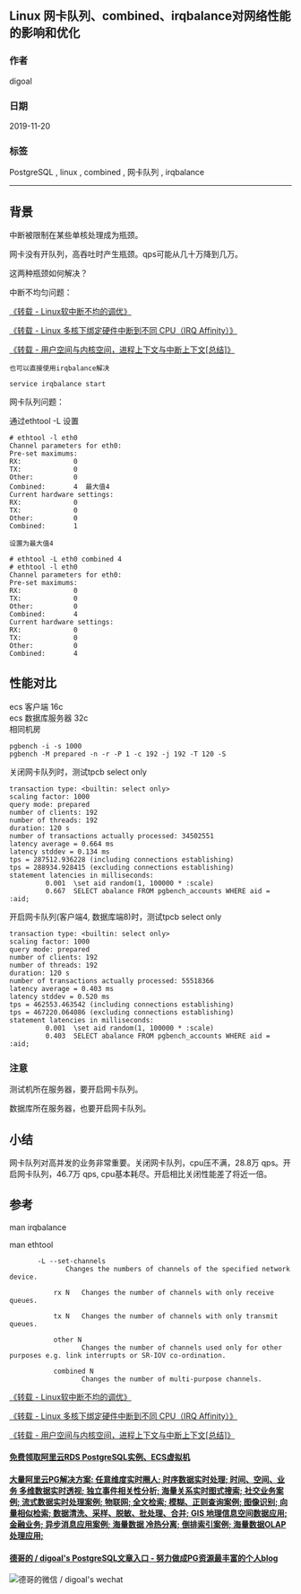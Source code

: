 ## Linux 网卡队列、combined、irqbalance对网络性能的影响和优化  
                                                                                                     
### 作者                                                            
digoal                                                                                                     
                                                                                                     
### 日期                                                                                                     
2019-11-20                                                                                                 
                                                                                                     
### 标签                                                                                                     
PostgreSQL , linux , combined , 网卡队列 , irqbalance  
                                                                                                     
----                                                                                                     
                                                                                                     
## 背景  
中断被限制在某些单核处理成为瓶颈。  
  
网卡没有开队列，高吞吐时产生瓶颈。qps可能从几十万降到几万。         
  
这两种瓶颈如何解决？  
  
中断不均匀问题：  
  
[《转载 - Linux软中断不均的调优》](../201611/20161120_06.md)    
  
[《转载 - Linux 多核下绑定硬件中断到不同 CPU（IRQ Affinity）》](../201611/20161120_04.md)    
  
[《转载 - 用户空间与内核空间，进程上下文与中断上下文[总结]》](../201611/20161120_01.md)    
  
```  
也可以直接使用irqbalance解决  
  
service irqbalance start  
```  
  
网卡队列问题：  
  
通过ethtool -L 设置  
  
  
```  
# ethtool -l eth0  
Channel parameters for eth0:  
Pre-set maximums:  
RX:             0  
TX:             0  
Other:          0  
Combined:       4  最大值4  
Current hardware settings:  
RX:             0  
TX:             0  
Other:          0  
Combined:       1  
  
设置为最大值4  
  
# ethtool -L eth0 combined 4  
# ethtool -l eth0  
Channel parameters for eth0:  
Pre-set maximums:  
RX:             0  
TX:             0  
Other:          0  
Combined:       4  
Current hardware settings:  
RX:             0  
TX:             0  
Other:          0  
Combined:       4  
```  
  
## 性能对比  
ecs 客户端 16c   
ecs 数据库服务器 32c   
相同机房  
  
```  
pgbench -i -s 1000  
pgbench -M prepared -n -r -P 1 -c 192 -j 192 -T 120 -S  
```  
  
关闭网卡队列时，测试tpcb select only  
  
```  
transaction type: <builtin: select only>  
scaling factor: 1000  
query mode: prepared  
number of clients: 192  
number of threads: 192  
duration: 120 s  
number of transactions actually processed: 34502551  
latency average = 0.664 ms  
latency stddev = 0.134 ms  
tps = 287512.936228 (including connections establishing)  
tps = 288934.928415 (excluding connections establishing)  
statement latencies in milliseconds:  
         0.001  \set aid random(1, 100000 * :scale)  
         0.667  SELECT abalance FROM pgbench_accounts WHERE aid = :aid;  
```  
  
开启网卡队列(客户端4, 数据库端8)时，测试tpcb select only  
  
```  
transaction type: <builtin: select only>  
scaling factor: 1000  
query mode: prepared  
number of clients: 192  
number of threads: 192  
duration: 120 s  
number of transactions actually processed: 55518366  
latency average = 0.403 ms  
latency stddev = 0.520 ms  
tps = 462553.463542 (including connections establishing)  
tps = 467220.064086 (excluding connections establishing)  
statement latencies in milliseconds:  
         0.001  \set aid random(1, 100000 * :scale)  
         0.403  SELECT abalance FROM pgbench_accounts WHERE aid = :aid;  
```  
  
### 注意  
测试机所在服务器，要开启网卡队列。  
  
数据库所在服务器，也要开启网卡队列。  
  
## 小结  
网卡队列对高并发的业务非常重要。关闭网卡队列，cpu压不满，28.8万 qps。开启网卡队列，46.7万 qps,  cpu基本耗尽。开启相比关闭性能差了将近一倍。  
  
## 参考  
man irqbalance  
  
man ethtool  
  
```  
       -L --set-channels  
              Changes the numbers of channels of the specified network device.  
  
           rx N   Changes the number of channels with only receive queues.  
  
           tx N   Changes the number of channels with only transmit queues.  
  
           other N  
                  Changes the number of channels used only for other purposes e.g. link interrupts or SR-IOV co-ordination.  
  
           combined N  
                  Changes the number of multi-purpose channels.  
```  
  
[《转载 - Linux软中断不均的调优》](../201611/20161120_06.md)    
  
[《转载 - Linux 多核下绑定硬件中断到不同 CPU（IRQ Affinity）》](../201611/20161120_04.md)    
  
[《转载 - 用户空间与内核空间，进程上下文与中断上下文[总结]》](../201611/20161120_01.md)    
    
  
  
  
  
  
  
  
  
  
  
  
  
  
  
  
  
  
  
  
#### [免费领取阿里云RDS PostgreSQL实例、ECS虚拟机](https://www.aliyun.com/database/postgresqlactivity "57258f76c37864c6e6d23383d05714ea")
  
  
#### [大量阿里云PG解决方案: 任意维度实时圈人; 时序数据实时处理; 时间、空间、业务 多维数据实时透视; 独立事件相关性分析; 海量关系实时图式搜索; 社交业务案例; 流式数据实时处理案例; 物联网; 全文检索; 模糊、正则查询案例; 图像识别; 向量相似检索; 数据清洗、采样、脱敏、批处理、合并; GIS 地理信息空间数据应用; 金融业务; 异步消息应用案例; 海量数据 冷热分离; 倒排索引案例; 海量数据OLAP处理应用;](https://yq.aliyun.com/topic/118 "40cff096e9ed7122c512b35d8561d9c8")
  
  
#### [德哥的 / digoal's PostgreSQL文章入口 - 努力做成PG资源最丰富的个人blog](https://github.com/digoal/blog/blob/master/README.md "22709685feb7cab07d30f30387f0a9ae")
  
  
![德哥的微信 / digoal's wechat](../pic/digoal_weixin.jpg "f7ad92eeba24523fd47a6e1a0e691b59")
  
